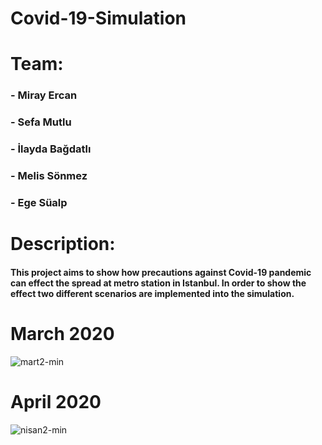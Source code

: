 # Covid-19-Simulation
# Team: 
  ### - Miray Ercan
  ### - Sefa Mutlu
  ### - İlayda Bağdatlı
  ### - Melis Sönmez
  ### - Ege Süalp

# Description:
   #### This project aims to show how precautions against Covid-19 pandemic can effect the spread at metro station in Istanbul. In order to show the effect two different scenarios are implemented into the simulation. 
# March 2020 
![mart2-min](https://user-images.githubusercontent.com/75140366/112690684-3e331480-8e8d-11eb-8656-607cdad3b8f8.gif)
# April 2020
![nisan2-min](https://user-images.githubusercontent.com/75140366/112691184-feb8f800-8e8d-11eb-9c0c-1a23734d4bd1.gif)
